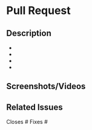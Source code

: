 # Pull Request

<!-- A clear and concise description of what this PR does and why it's needed. -->

## Description

<!-- Describe the changes made in the PR. -->

-
-
-
-

## Screenshots/Videos

<!-- If applicable, add screenshots or screen recordings to help explain your changes. -->


## Related Issues

<!-- If this PR closes any issues, use the keyword 'closes' followed by the issue number -->

Closes # Fixes #

